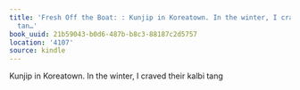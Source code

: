 ```yaml
---
title: 'Fresh Off the Boat: : Kunjip in Koreatown. In the winter, I craved their kalbi
  tan…'
book_uuid: 21b59043-b0d6-487b-b8c3-88187c2d5757
location: '4107'
source: kindle
---
```


Kunjip in Koreatown. In the winter, I craved their kalbi tang